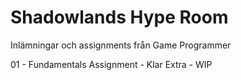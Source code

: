 # Shadowlands Hype Room
Inlämningar och assignments från Game Programmer


01 - Fundamentals
  Assignment - Klar
  Extra - WIP
